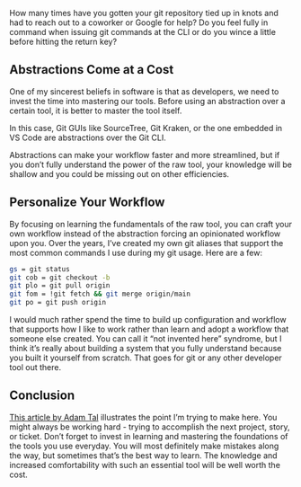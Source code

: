 How many times have you gotten your git repository tied up in knots and had to reach out to a coworker or Google for help? Do you feel fully in command when issuing git commands at the CLI or do you wince a little before hitting the return key?

## Abstractions Come at a Cost
One of my sincerest beliefs in software is that as developers, we need to invest the time into mastering our tools. Before using an abstraction over a certain tool, it is better to master the tool itself.

In this case, Git GUIs like SourceTree, Git Kraken, or the one embedded in VS Code are abstractions over the Git CLI.

Abstractions can make your workflow faster and more streamlined, but if you don’t fully understand the power of the raw tool, your knowledge will be shallow and you could be missing out on other efficiencies.

## Personalize Your Workflow
By focusing on learning the fundamentals of the raw tool, you can craft your own workflow instead of the abstraction forcing an opinionated workflow upon you. Over the years, I’ve created my own git aliases that support the most common commands I use during my git usage. Here are a few:

```bash
gs = git status
git cob = git checkout -b
git plo = git pull origin
git fom = !git fetch && git merge origin/main
git po = git push origin
```

I would much rather spend the time to build up configuration and workflow that supports how I like to work rather than learn and adopt a workflow that someone else created. You can call it “not invented here” syndrome, but I think it’s really about building a system that you fully understand because you built it yourself from scratch. That goes for git or any other developer tool out there.

## Conclusion
[This article by Adam Tal](https://www.adamtal.me/2019/05/slow-down-to-speed-up) illustrates the point I’m trying to make here. You might always be working hard - trying to accomplish the next project, story, or ticket. Don’t forget to invest in learning and mastering the foundations of the tools you use everyday. You will most definitely make mistakes along the way, but sometimes that’s the best way to learn. The knowledge and increased comfortability with such an essential tool will be well worth the cost.

